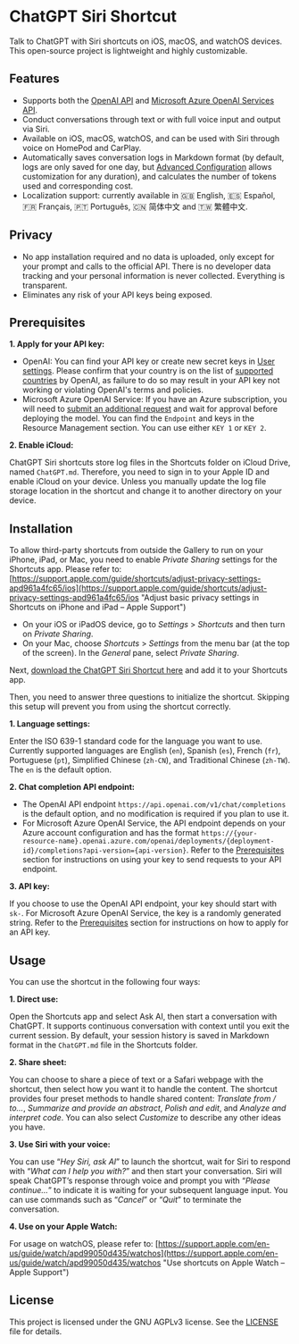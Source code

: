 # ChatGPT Siri Shortcut

Talk to ChatGPT with Siri shortcuts on iOS, macOS, and watchOS devices. This open-source project is lightweight and highly customizable.

## Features

- Supports both the [OpenAI API](https://platform.openai.com/docs/api-reference/chat "API Reference – OpenAI API") and [Microsoft Azure OpenAI Services API](https://learn.microsoft.com/en-us/azure/cognitive-services/openai/reference "Azure OpenAI Service REST API reference – Azure OpenAI – Microsoft Learn").
- Conduct conversations through text or with full voice input and output via Siri.
- Available on iOS, macOS, watchOS, and can be used with Siri through voice on HomePod and CarPlay.
- Automatically saves conversation logs in Markdown format (by default, logs are only saved for one day, but [Advanced Configuration](#Advanced%20Configuration) allows customization for any duration), and calculates the number of tokens used and corresponding cost.
- Localization support: currently available in 🇬🇧 English, 🇪🇸 Español, 🇫🇷 Français, 🇵🇹 Português, 🇨🇳 简体中文 and 🇹🇼 繁體中文.

## Privacy

- No app installation required and no data is uploaded, only except for your prompt and calls to the official API. There is no developer data tracking and your personal information is never collected. Everything is transparent.
- Eliminates any risk of your API keys being exposed.

## Prerequisites

**1. Apply for your API key:**

- OpenAI: You can find your API key or create new secret keys in [User settings](https://platform.openai.com/account/api-keys). Please confirm that your country is on the list of [supported countries](https://platform.openai.com/docs/supported-countries "Supported countries and territories – OpenAI API") by OpenAI, as failure to do so may result in your API key not working or violating OpenAI's terms and policies.
- Microsoft Azure OpenAI Service: If you have an Azure subscription, you will need to [submit an additional request](https://azure.microsoft.com/en-us/products/cognitive-services/openai-service "Advanced Language Models – Microsoft Azure") and wait for approval before deploying the model. You can find the `Endpoint` and keys in the Resource Management section. You can use either `KEY 1` or `KEY 2`.

**2. Enable iCloud:**

ChatGPT Siri shortcuts store log files in the Shortcuts folder on iCloud Drive, named `ChatGPT.md`. Therefore, you need to sign in to your Apple ID and enable iCloud on your device. Unless you manually update the log file storage location in the shortcut and change it to another directory on your device.

## Installation

To allow third-party shortcuts from outside the Gallery to run on your iPhone, iPad, or Mac, you need to enable _Private Sharing_ settings for the Shortcuts app. Please refer to: [https://support.apple.com/guide/shortcuts/adjust-privacy-settings-apd961a4fc65/ios](https://support.apple.com/guide/shortcuts/adjust-privacy-settings-apd961a4fc65/ios "Adjust basic privacy settings in Shortcuts on iPhone and iPad – Apple Support")

- On your iOS or iPadOS device, go to _Settings_  \> _Shortcuts_ and then turn on _Private Sharing_.
- On your Mac, choose _Shortcuts_ \> _Settings_ from the menu bar (at the top of the screen). In the _General_ pane, select _Private Sharing_.

Next, [download the ChatGPT Siri Shortcut here](https://www.icloud.com/shortcuts/debc9a9029854473b515414cc7766b47 "Ask AI") and add it to your Shortcuts app.

Then, you need to answer three questions to initialize the shortcut. Skipping this setup will prevent you from using the shortcut correctly.

**1. Language settings:**

Enter the ISO 639-1 standard code for the language you want to use. Currently supported languages are English (`en`), Spanish (`es`), French (`fr`), Portuguese (`pt`), Simplified Chinese (`zh-CN`), and Traditional Chinese (`zh-TW`). The `en` is the default option.

**2. Chat completion API endpoint:**

- The OpenAI API endpoint `https://api.openai.com/v1/chat/completions` is the default option, and no modification is required if you plan to use it.
- For Microsoft Azure OpenAI Service, the API endpoint depends on your Azure account configuration and has the format `https://{your-resource-name}.openai.azure.com/openai/deployments/{deployment-id}/completions?api-version={api-version}`. Refer to the [Prerequisites](#Prerequisites) section for instructions on using your key to send requests to your API endpoint.

**3. API key:**

If you choose to use the OpenAI API endpoint, your key should start with `sk-`. For Microsoft Azure OpenAI Service, the key is a randomly generated string. Refer to the [Prerequisites](#Prerequisites) section for instructions on how to apply for an API key.

## Usage

You can use the shortcut in the following four ways:

**1. Direct use:**

Open the Shortcuts app and select Ask AI, then start a conversation with ChatGPT. It supports continuous conversation with context until you exit the current session. By default, your session history is saved in Markdown format in the `ChatGPT.md` file in the Shortcuts folder.

**2. Share sheet:**

You can choose to share a piece of text or a Safari webpage with the shortcut, then select how you want it to handle the content. The shortcut provides four preset methods to handle shared content: _Translate from / to…_, _Summarize and provide an abstract_, _Polish and edit_, and _Analyze and interpret code_. You can also select _Customize_ to describe any other ideas you have.

**3. Use Siri with your voice:**

You can use “_Hey Siri, ask AI_” to launch the shortcut, wait for Siri to respond with “_What can I help you with?_” and then start your conversation. Siri will speak ChatGPT’s response through voice and prompt you with “_Please continue…_” to indicate it is waiting for your subsequent language input. You can use commands such as “_Cancel_” or “_Quit_” to terminate the conversation.

**4. Use on your Apple Watch:**

For usage on watchOS, please refer to: [https://support.apple.com/en-us/guide/watch/apd99050d435/watchos](https://support.apple.com/en-us/guide/watch/apd99050d435/watchos "Use shortcuts on Apple Watch – Apple Support")

## License

This project is licensed under the GNU AGPLv3 license. See the [LICENSE](LICENSE) file for details.
